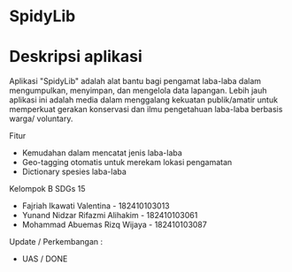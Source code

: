 # SpidyLib

# Deskripsi aplikasi
Aplikasi "SpidyLib" adalah alat bantu bagi pengamat laba-laba dalam mengumpulkan, menyimpan, dan mengelola data lapangan. Lebih jauh aplikasi ini adalah media dalam menggalang kekuatan publik/amatir untuk memperkuat gerakan konservasi dan ilmu pengetahuan laba-laba berbasis warga/ voluntary.

Fitur
- Kemudahan dalam mencatat jenis laba-laba
- Geo-tagging otomatis untuk merekam lokasi pengamatan
- Dictionary spesies laba-laba

Kelompok B SDGs 15
- Fajriah Ikawati Valentina - 182410103013
- Yunand Nidzar Rifazmi Alihakim - 182410103061
- Mohammad Abuemas Rizq Wijaya - 182410103087

Update / Perkembangan :
- UAS / DONE
